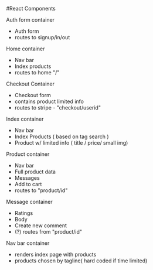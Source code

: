#React Components

Auth form container
- Auth form
- routes to signup/in/out

Home container
- Nav bar
- Index products
- routes to home "/"

Checkout Container
- Checkout form
- contains product limited info
- routes to stripe - "checkout/userid"

Index container
- Nav bar
- Index Products ( based on tag search )
- Product w/ limited info ( title / price/ small img)

Product container
- Nav bar
- Full product data
- Messages
- Add to cart
- routes to "product/id"

Message container
- Ratings
- Body
- Create new comment
- (?) routes from "product/id"

Nav bar container
- renders index page with products
- products chosen by tagline( hard coded if time limited)

